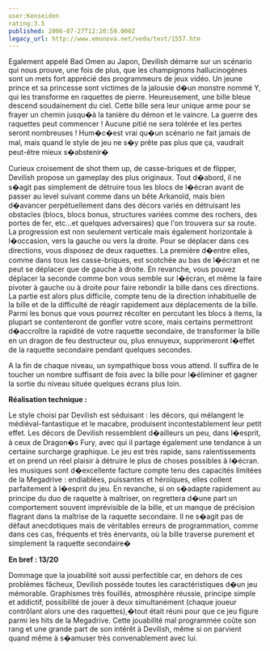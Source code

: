 ```yaml
---
user:Kenseiden
rating:3.5
published: 2006-07-27T12:20:59.000Z
legacy_url: http://www.emunova.net/veda/test/1557.htm
---
```

Egalement appelé Bad Omen au Japon, Devilish démarre sur un scénario qui nous prouve, une fois de plus, que les champignons hallucinogènes sont un mets fort apprécié des programmeurs de jeux vidéo. Un jeune prince et sa princesse sont victimes de la jalousie d�un monstre nommé Y, qui les transforme en raquettes de pierre. Heureusement, une bille bleue descend soudainement du ciel. Cette bille sera leur unique arme pour se frayer un chemin jusqu�à la tanière du démon et le vaincre. La guerre des raquettes peut commencer ! Aucune pitié ne sera tolérée et les pertes seront nombreuses ! Hum�c�est vrai qu�un scénario ne fait jamais de mal, mais quand le style de jeu ne s�y prête pas plus que ça, vaudrait peut-être mieux s�abstenir�  

  

Curieux croisement de shot them up, de casse-briques et de flipper, Devilish propose un gameplay des plus originaux. Tout d�abord, il ne s�agit pas simplement de détruire tous les blocs de l�écran avant de passer au level suivant comme dans un bête Arkanoïd, mais bien d�avancer perpétuellement dans des décors variés en détruisant les obstacles (blocs, blocs bonus, structures variées comme des rochers, des portes de fer, etc...et quelques adversaires) que l'on trouvera sur sa route. La progression est non seulement verticale mais également horizontale à l�occasion, vers la gauche ou vers la droite. Pour se déplacer dans ces directions, vous disposez de deux raquettes. La première d�entre elles, comme dans tous les casse-briques, est scotchée au bas de l�écran et ne peut se déplacer que de gauche à droite. En revanche, vous pouvez déplacer la seconde comme bon vous semble sur l�écran, et même la faire pivoter à gauche ou à droite pour faire rebondir la bille dans ces directions. La partie est alors plus difficile, compte tenu de la direction inhabituelle de la bille et de la difficulté de réagir rapidement aux déplacements de la bille. Parmi les bonus que vous pourrez récolter en percutant les blocs à items, la plupart se contenteront de gonfler votre score, mais certains permettront d�accroître la rapidité de votre raquette secondaire, de transformer la bille en un dragon de feu destructeur ou, plus ennuyeux, supprimeront l�effet de la raquette secondaire pendant quelques secondes.  

  

A la fin de chaque niveau, un sympathique boss vous attend. Il suffira de le toucher un nombre suffisant de fois avec la bille pour l�éliminer et gagner la sortie du niveau située quelques écrans plus loin.   

  

**Réalisation technique :**   

Le style choisi par Devilish est séduisant : les décors, qui mélangent le médiéval-fantastique et le macabre, produisent incontestablement leur petit effet. Les décors de Devilish ressemblent d�ailleurs un peu, dans l�esprit, à ceux de Dragon�s Fury, avec qui il partage également une tendance à un certaine surcharge graphique. Le jeu est très rapide, sans ralentissements et on prend un réel plaisir à détruire le plus de choses possibles à l�écran. les musiques sont d�excellente facture compte tenu des capacités limitées de la Megadrive : endiablées, puissantes et héroïques, elles collent parfaitement à l�esprit du jeu. En revanche, si on s�adapte rapidement au principe du duo de raquette à maîtriser, on regrettera d�une part un comportement souvent imprévisible de la bille, et un manque de précision flagrant dans la maîtrise de la raquette secondaire. Il ne s�agit pas de défaut anecdotiques mais de véritables erreurs de programmation, comme dans ces cas, fréquents et très énervants, où la bille traverse purement et simplement la raquette secondaire�  

  

**En bref : 13/20**   

Dommage que la jouabilité soit aussi perfectible car, en dehors de ces problèmes fâcheux, Devilish possède toutes les caractéristiques d�un jeu mémorable. Graphismes très fouillés, atmosphère réussie, principe simple et addictif, possibilité de jouer à deux simultanément (chaque joueur contrôlant alors une des raquettes),�tout était réuni pour que ce jeu figure parmi les hits de la Megadrive. Cette jouabilité mal programmée coûte son rang et une grande part de son intérêt à Devilish, même si on parvient quand même à s�amuser très convenablement avec lui.
